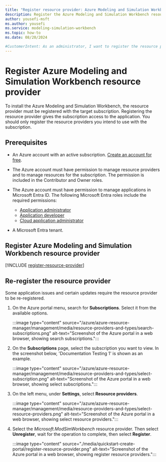 ```yaml
---
title: "Register resource provider: Azure Modeling and Simulation Workbench"
description: Register the Azure Modeling and Simulation Workbench resource provider
author: yousefi-msft
ms.author: yousefi
ms.service: modeling-simulation-workbench
ms.topic: how-to
ms.date: 08/20/2024

#CustomerIntent: As an administrator, I want to register the resource provider so I can install Azure Modeling and Simulation Workbench
---
```

# Register Azure Modeling and Simulation Workbench resource provider

To install the Azure Modeling and Simulation Workbench, the resource provider must be registered with the target subscription. Registering the resource provider gives the subscription access to the application.  You should only register the resource providers you intend to use with the subscription.

## Prerequisites

* An Azure account with an active subscription. [Create an account for free](https://azure.microsoft.com/free/?WT.mc_id=A261C142F).

* The Azure account must have permission to manage resource providers and to manage resources for the subscription. The permission is included in the Contributor and Owner roles.

* The Azure account must have permission to manage applications in Microsoft Entra ID. The following Microsoft Entra roles include the required permissions:
  * [Application administrator](/azure/active-directory/roles/permissions-reference#application-administrator)
  * [Application developer](/azure/active-directory/roles/permissions-reference#application-developer)
  * [Cloud application administrator](/azure/active-directory/roles/permissions-reference#cloud-application-administrator)

* A Microsoft Entra tenant.

## Register Azure Modeling and Simulation Workbench resource provider

[!INCLUDE [register-resource-provider](includes/register-resource-provider.md)]

## Re-register the resource provider

Some application issues and certain updates require the resource provider to be re-registered.

1. On the Azure portal menu, search for **Subscriptions**. Select it from the available options.

   :::image type="content" source="/azure/azure-resource-manager/management/media/resource-providers-and-types/search-subscriptions.png" alt-text="Screenshot of the Azure portal in a web browser, showing search subscriptions.":::

1. On the **Subscriptions** page, select the subscription you want to view. In the screenshot below, 'Documentation Testing 1' is shown as an example.

   :::image type="content" source="/azure/azure-resource-manager/management/media/resource-providers-and-types/select-subscription.png" alt-text="Screenshot of the Azure portal in a web browser, showing select subscriptions.":::

1. On the left menu, under **Settings**, select **Resource providers**.

   :::image type="content" source="/azure/azure-resource-manager/management/media/resource-providers-and-types/select-resource-providers.png" alt-text="Screenshot of the Azure portal in a web browser, showing select resource providers.":::

1. Select the *Microsoft.ModSimWorkbench* resource provider. Then select **Unregister**, wait for the operation to complete, then select **Register**.

   :::image type="content" source="./media/quickstart-create-portal/register-resource-provider.png" alt-text="Screenshot of the Azure portal in a web browser, showing register resource providers.":::
